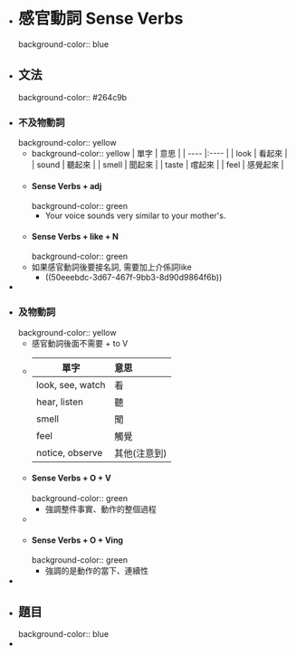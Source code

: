 - # 感官動詞 Sense Verbs
  background-color:: blue
- ## 文法
  background-color:: #264c9b
- ### 不及物動詞
  background-color:: yellow
	- background-color:: yellow
	  | 單字 | 意思 |
	  | ---- |:---- |
	  |  look |  看起來 |
	  |  sound | 聽起來 |
	  |  smell | 聞起來 |
	  |  taste | 嚐起來 |
	  |  feel | 感覺起來 |
	- #### Sense Verbs + adj
	  background-color:: green
		- Your voice sounds very similar to your mother's.
	- #### Sense Verbs + like + N
	  background-color:: green
	- 如果感官動詞後要接名詞, 需要加上介係詞like
		- ((50eeebdc-3d67-467f-9bb3-8d90d9864f6b))
-
- ### 及物動詞
  background-color:: yellow
	- 感官動詞後面不需要 + to V
	- | 單字 | 意思 |
	  | ---- |:---- |
	  |  look, see, watch |  看 |
	  |  hear, listen | 聽 |
	  |  smell | 聞 |
	  |  feel | 觸覺 |
	  |  notice, observe | 其他(注意到) |
	- #### Sense Verbs + O + V
	  background-color:: green
		- 強調整件事實、動作的整個過程
	-
	- #### Sense Verbs + O + Ving
	  background-color:: green
		- 強調的是動作的當下、連續性
-
- ## 題目
  background-color:: blue
-